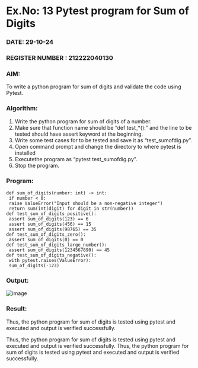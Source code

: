 # Ex.No: 13  Pytest program for Sum of Digits 

### DATE:  29-10-24                                                                          
### REGISTER NUMBER : 212222040130
### AIM: 
To write a python program for sum of digits and validate the code using Pytest. 
### Algorithm:

1. Write the python program for sum of digits of a number. 
2. Make sure that function name should be “def test_*():” and the line to be tested 
should have assert keyword at the beginning. 
3. Write some test cases for to be tested and save it as “test_sumofdig.py”. 
4. Open command prompt and change the directory to where pytest is installed
5. Executethe program as “pytest test_sumofdig.py”. 
6. Stop the program.

### Program:
```
def sum_of_digits(number: int) -> int:
 if number < 0:
 raise ValueError("Input should be a non-negative integer")
 return sum(int(digit) for digit in str(number))
def test_sum_of_digits_positive():
 assert sum_of_digits(123) == 6
 assert sum_of_digits(456) == 15
 assert sum_of_digits(98765) == 35
def test_sum_of_digits_zero():
 assert sum_of_digits(0) == 0
def test_sum_of_digits_large_number():
 assert sum_of_digits(1234567890) == 45
def test_sum_of_digits_negative():
 with pytest.raises(ValueError):
 sum_of_digits(-123)
```











### Output:
![image](https://github.com/user-attachments/assets/d9f807df-abdb-4e23-b410-ce72d74f39e6)








### Result:
Thus, the python program for sum of digits is tested using pytest and executed and output is verified successfully.

Thus, the python program for sum of digits is tested using pytest and executed and
output is verified successfully.
Thus, the python program for sum of digits is tested using pytest and executed and output is verified successfully.

